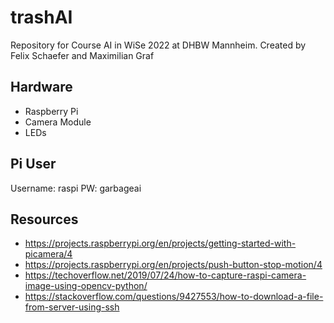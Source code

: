 # trashAI

Repository for Course AI in WiSe 2022 at DHBW Mannheim. 
Created by Felix Schaefer and Maximilian Graf

## Hardware
- Raspberry Pi
- Camera Module
- LEDs

## Pi User
Username: raspi
PW: garbageai

## Resources
- https://projects.raspberrypi.org/en/projects/getting-started-with-picamera/4
- https://projects.raspberrypi.org/en/projects/push-button-stop-motion/4
- https://techoverflow.net/2019/07/24/how-to-capture-raspi-camera-image-using-opencv-python/
- https://stackoverflow.com/questions/9427553/how-to-download-a-file-from-server-using-ssh
